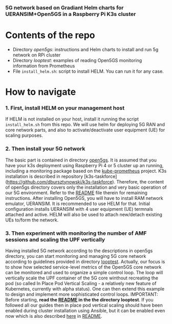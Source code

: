 ### 5G network based on Gradiant Helm charts for UERANSIM+Open5GS in a Raspberry Pi K3s cluster

# Contents of the repo

- Directory _open5gs_: instructions and Helm charts to install and run 5g network on RPi cluster
- Directory _looptest_: examples of reading Open5GS monitoring information from Prometheus
- File `install_helm.sh`: script to install HELM. You can run it for any case.

# How to navigate

### 1. First, install HELM on your management host

If HELM is not installed on your host, install it running the script ```install_helm.sh``` from this repo. We will use helm for deploying 5G RAN and core network parts, and also to activate/deactivate user equipment (UE) for scaling purposes.

### 2. Then install your 5G network

The basic part is contained in directory [open5gs](./open5gs). It is assumed that you have your k3s deployment using Raspberry Pi 4 or 5 cluster up an running, including a monitoring package based on the [kube-prometheus](https://github.com/prometheus-operator/kube-prometheus) project. K3s installation is described in repository [k3s-taskforce\](https://github.com/dbursztynowski/k3s-taskforce). Therefore, the content of open5gs directory covers only the installation and very basic operation of our 5G environment. Refer to the [README](...) file therein for remaining instructions. After installing Open5GS, you will have to install RAM network emulator, UERANSIM. It is recommended to use HELM for that. Initial configuration installs UERANSIM with 4 user equipment (UE) termnals attached and active. HELM will also be used to attach new/detach existing UEs to/form the network.

### 3. Then experiment with monitoring the number of AMF sessions and scaling the UPF vertically

Having installed 5G network according to the descriptions in open5gs directory, you can start monitoring and managing 5G core network according to guidelines provided in directory [looptest](./looptest). Actually, our focus is to show how selected service-level metrics of the Open5GS core network can be monitored and used to organize a simple control loop. The loop will vertically scale the UPF container of the 5G core winthout recreating the pod (so called In Place Pod Vertical Scaling - a relatively new feature of Kubernetes, currently with alpha status). One can then extend this example to design and implement more sophisticated control loops. IMPORTANT: Before starting, **read the [README](./looptest/README.md) in the the directory looptest**. If you followed all our guides then in place pod vertical scaling should have been enabled during cluster installation using Ansible, but it can be enabled even now which is also described [here](./looptest/README.md#enable-on-a-running-k3s-cluster) in [README](./looptest/README.md).

